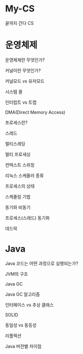 # My-CS
끝까지 간다 CS

# 운영체제

운영체제란 무엇인가?

커널이란 무엇인가?

커널모드 vs 유저모드

시스템 콜

인터럽트 vs 트랩

DMA(Direct Memory Access)

프로세스란?

스레드

멀티스레딩

멀티 프로세싱

컨텍스트 스위칭

리눅스 스케줄러 종류

프로세스의 상태

스케줄링 기법

동기와 비동기

프로세스(스레드) 동기화

데드락

# Java

Java 코드는 어떤 과정으로 실행되는가?

JVM의 구조

Java GC

Java GC 알고리즘

인터페이스 vs 추상 클래스

SOLID

동일성 vs 동등성

리플렉션

Java 버전별 차이점

